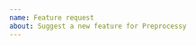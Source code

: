 ```yaml
---
name: Feature request
about: Suggest a new feature for Preprocessy
---
```


<!--
Replace this comment with a description of what the feature should do.
Include details such as links to relevant specs or previous discussions.
-->

<!--
Replace this comment with an example of the problem which this feature
would resolve. Is this problem solvable without changes to Preprocessy,
such as by subclassing?
-->
